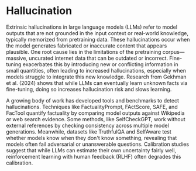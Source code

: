 # Hallucination

Extrinsic hallucinations in large language models (LLMs) refer to model outputs that are not grounded in the input context or real-world knowledge, typically memorized from pretraining data. These hallucinations occur when the model generates fabricated or inaccurate content that appears plausible. One root cause lies in the limitations of the pretraining corpus—massive, uncurated internet data that can be outdated or incorrect. Fine-tuning exacerbates this by introducing new or conflicting information in small quantities, often leading to increased hallucinations, especially when models struggle to integrate this new knowledge. Research from Gekhman et al. (2024) shows that while LLMs can eventually learn unknown facts via fine-tuning, doing so increases hallucination risk and slows learning.

A growing body of work has developed tools and benchmarks to detect hallucinations. Techniques like FactualityPrompt, FActScore, SAFE, and FacTool quantify factuality by comparing model outputs against Wikipedia or web search evidence. Some methods, like SelfCheckGPT, work without external references by checking consistency across multiple model generations. Meanwhile, datasets like TruthfulQA and SelfAware test whether models know when they don't know something, revealing that models often fail adversarial or unanswerable questions. Calibration studies suggest that while LLMs can estimate their own uncertainty fairly well, reinforcement learning with human feedback (RLHF) often degrades this calibration.


